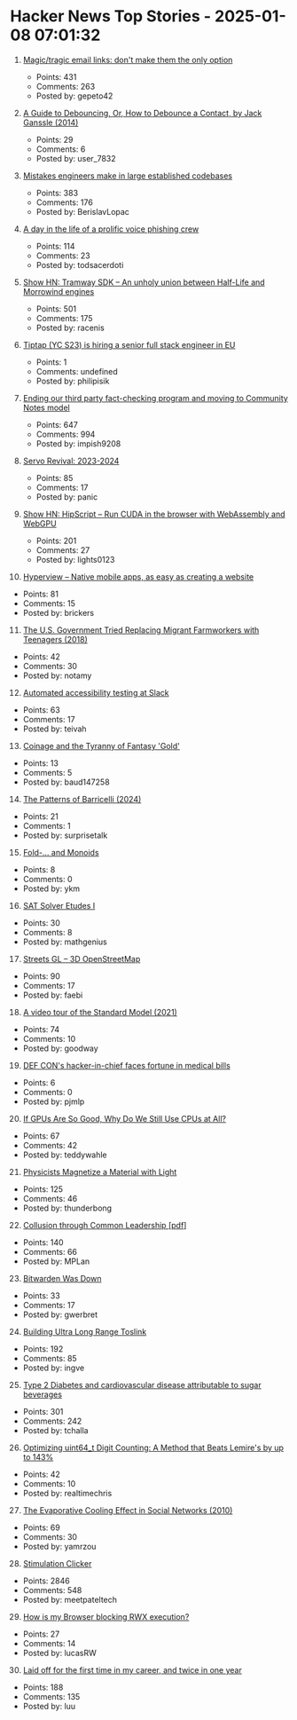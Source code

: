 # Hacker News Top Stories - 2025-01-08 07:01:32

1. [Magic/tragic email links: don't make them the only option](https://recyclebin.zip/posts/annoyinglinks/)
   - Points: 431
   - Comments: 263
   - Posted by: gepeto42

2. [A Guide to Debouncing, Or, How to Debounce a Contact, by Jack Ganssle (2014)](https://www.ganssle.com/debouncing.htm)
   - Points: 29
   - Comments: 6
   - Posted by: user_7832

3. [Mistakes engineers make in large established codebases](https://www.seangoedecke.com/large-established-codebases/)
   - Points: 383
   - Comments: 176
   - Posted by: BerislavLopac

4. [A day in the life of a prolific voice phishing crew](https://krebsonsecurity.com/2025/01/a-day-in-the-life-of-a-prolific-voice-phishing-crew/)
   - Points: 114
   - Comments: 23
   - Posted by: todsacerdoti

5. [Show HN: Tramway SDK – An unholy union between Half-Life and Morrowind engines](https://racenis.github.io/tram-sdk/why.html)
   - Points: 501
   - Comments: 175
   - Posted by: racenis

6. [Tiptap (YC S23) is hiring a senior full stack engineer in EU](https://www.ycombinator.com/companies/tiptap/jobs/ZJhpyYA-senior-full-stack-engineer)
   - Points: 1
   - Comments: undefined
   - Posted by: philipisik

7. [Ending our third party fact-checking program and moving to Community Notes model](https://about.fb.com/news/2025/01/meta-more-speech-fewer-mistakes/)
   - Points: 647
   - Comments: 994
   - Posted by: impish9208

8. [Servo Revival: 2023-2024](https://blogs.igalia.com/mrego/servo-revival-2023-2024/)
   - Points: 85
   - Comments: 17
   - Posted by: panic

9. [Show HN: HipScript – Run CUDA in the browser with WebAssembly and WebGPU](https://hipscript.lights0123.com/)
   - Points: 201
   - Comments: 27
   - Posted by: lights0123

10. [Hyperview – Native mobile apps, as easy as creating a website](https://hyperview.org/)
   - Points: 81
   - Comments: 15
   - Posted by: brickers

11. [The U.S. Government Tried Replacing Migrant Farmworkers with Teenagers (2018)](https://www.npr.org/sections/thesalt/2018/07/31/634442195/when-the-u-s-government-tried-to-replace-migrant-farmworkers-with-high-schoolers)
   - Points: 42
   - Comments: 30
   - Posted by: notamy

12. [Automated accessibility testing at Slack](https://slack.engineering/automated-accessibility-testing-at-slack/)
   - Points: 63
   - Comments: 17
   - Posted by: teivah

13. [Coinage and the Tyranny of Fantasy 'Gold'](https://acoup.blog/2025/01/03/collections-coinage-and-the-tyranny-of-fantasy-gold/)
   - Points: 13
   - Comments: 5
   - Posted by: baud147258

14. [The Patterns of Barricelli (2024)](https://akkartik.name/post/2024-08-30-devlog)
   - Points: 21
   - Comments: 1
   - Posted by: surprisetalk

15. [Fold-... and Monoids](http://funcall.blogspot.com/2025/01/fold-and-monoids.html)
   - Points: 8
   - Comments: 0
   - Posted by: ykm

16. [SAT Solver Etudes I](https://www.philipzucker.com/python_sat/)
   - Points: 30
   - Comments: 8
   - Posted by: mathgenius

17. [Streets GL – 3D OpenStreetMap](https://streets.gl/#47.35245,8.50958,21.25,42.00,459.10)
   - Points: 90
   - Comments: 17
   - Posted by: faebi

18. [A video tour of the Standard Model (2021)](https://www.quantamagazine.org/a-video-tour-of-the-standard-model-20210716/)
   - Points: 74
   - Comments: 10
   - Posted by: goodway

19. [DEF CON's hacker-in-chief faces fortune in medical bills](https://www.theregister.com/2025/01/07/def_con_security_chief_injured/)
   - Points: 6
   - Comments: 0
   - Posted by: pjmlp

20. [If GPUs Are So Good, Why Do We Still Use CPUs at All?](https://codingstuff.substack.com/p/if-gpus-are-so-good-why-do-we-still)
   - Points: 67
   - Comments: 42
   - Posted by: teddywahle

21. [Physicists Magnetize a Material with Light](https://news.mit.edu/2024/physicists-magnetize-material-using-light-1218)
   - Points: 125
   - Comments: 46
   - Posted by: thunderbong

22. [Collusion through Common Leadership [pdf]](https://wwws.law.northwestern.edu/research-faculty/clbe/events/antitrust/documents/prager_collusion_through_common_leadership.pdf)
   - Points: 140
   - Comments: 66
   - Posted by: MPLan

23. [Bitwarden Was Down](https://status.bitwarden.com)
   - Points: 33
   - Comments: 17
   - Posted by: gwerbret

24. [Building Ultra Long Range Toslink](https://blog.benjojo.co.uk/post/sfp-experiment-ultra-long-range-toslink)
   - Points: 192
   - Comments: 85
   - Posted by: ingve

25. [Type 2 Diabetes and cardiovascular disease attributable to sugar beverages](https://www.nature.com/articles/s41591-024-03345-4)
   - Points: 301
   - Comments: 242
   - Posted by: tchalla

26. [Optimizing uint64_t Digit Counting: A Method that Beats Lemire's by up to 143%](https://github.com/RealTimeChris/BenchmarkSuite/blob/digit-counting/Benchmark/main.cpp)
   - Points: 42
   - Comments: 10
   - Posted by: realtimechris

27. [The Evaporative Cooling Effect in Social Networks (2010)](https://blogs.cornell.edu/info2040/2015/10/14/the-evaporative-cooling-effect-in-social-network/)
   - Points: 69
   - Comments: 30
   - Posted by: yamrzou

28. [Stimulation Clicker](https://neal.fun/stimulation-clicker/)
   - Points: 2846
   - Comments: 548
   - Posted by: meetpateltech

29. [How is my Browser blocking RWX execution?](https://rwxstoned.github.io/2025-01-04-Reviewing-browser-hooks/)
   - Points: 27
   - Comments: 14
   - Posted by: lucasRW

30. [Laid off for the first time in my career, and twice in one year](https://dillonshook.com/laid-off/)
   - Points: 188
   - Comments: 135
   - Posted by: luu

